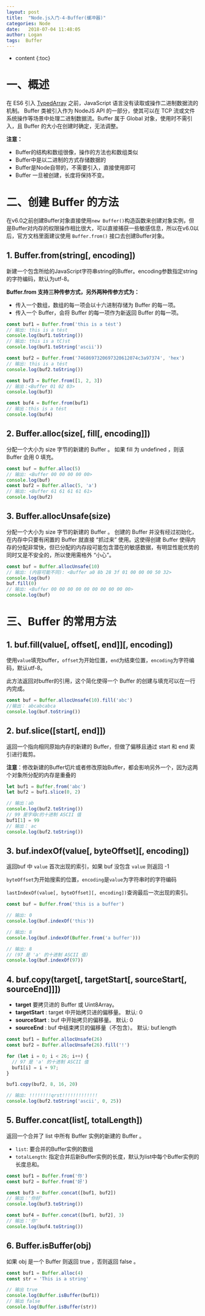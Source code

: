 ```yaml
---
layout: post
title:  "Node.js入门-4-Buffer(缓冲器)"
categories: Node
date:   2018-07-04 11:48:05
author: Logan
tags:  Buffer
---
```


* content
{:toc}

# 一、概述

在 ES6 引入 [TypedArray](https://developer.mozilla.org/en-US/docs/Web/JavaScript/Reference/Global_Objects/TypedArray) 之前，JavaScript 语言没有读取或操作二进制数据流的机制。 Buffer 类被引入作为 NodeJS API 的一部分，使其可以在 TCP 流或文件系统操作等场景中处理二进制数据流。Buffer 属于 Global 对象，使用时不需引入，且 Buffer 的大小在创建时确定，无法调整。

**注意：**

- Buffer的结构和数组很像，操作的方法也和数组类似
- Buffer中是以二进制的方式存储数据的
- Buffer是Node自带的，不需要引入，直接使用即可
- Buffer 一旦被创建，长度将保持不变。

# 二、创建 Buffer 的方法

在v6.0之前创建Buffer对象直接使用`new Buffer()`构造函数来创建对象实例，但是Buffer对内存的权限操作相比很大，可以直接捕获一些敏感信息，所以在v6.0以后，官方文档里面建议使用 `Buffer.from()` 接口去创建Buffer对象。





## 1. Buffer.from(string[, encoding])

新建一个包含所给的JavaScript字符串string的Buffer。encoding参数指定string的字符编码，默认为utf-8。

**Buffer.from 支持三种传参方式，另外两种传参方式为：**

- 传入一个数组，数组的每一项会以十六进制存储为 Buffer 的每一项。
- 传入一个 Buffer，会将 Buffer 的每一项作为新返回 Buffer 的每一项。

```js
const buf1 = Buffer.from('this is a tést')
// 输出: this is a tést
console.log(buf1.toString())
// 输出: this is a tC)st
console.log(buf1.toString('ascii'))

const buf2 = Buffer.from('7468697320697320612074c3a97374', 'hex')
// 输出: this is a tést
console.log(buf2.toString())

const buf3 = Buffer.from([1, 2, 3])
// 输出：<Buffer 01 02 03>
console.log(buf3)

const buf4 = Buffer.from(buf1)
// 输出：this is a tést
console.log(buf4)
```

## 2. Buffer.alloc(size[, fill[, encoding]])

分配一个大小为 size 字节的新建的 Buffer 。 如果 fill 为 undefined ，则该 Buffer 会用 0 填充。

```js
const buf = Buffer.alloc(5)
// 输出: <Buffer 00 00 00 00 00>
console.log(buf)
const buf2 = Buffer.alloc(5, 'a')
// 输出: <Buffer 61 61 61 61 61>
console.log(buf2)
```
## 3. Buffer.allocUnsafe(size)

分配一个大小为 size 字节的新建的 Buffer 。 创建的 Buffer 并没有经过初始化，在内存中只要有闲置的 Buffer 就直接 “抓过来” 使用。这使得创建 Buffer 使得内存的分配非常快，但已分配的内存段可能包含潜在的敏感数据，有明显性能优势的同时又是不安全的，所以使用需格外 “小心”。

```js
const buf = Buffer.allocUnsafe(10)
// 输出: (内容可能不同): <Buffer a0 8b 28 3f 01 00 00 00 50 32>
console.log(buf)
buf.fill(0)
// 输出: <Buffer 00 00 00 00 00 00 00 00 00 00>
console.log(buf)
```

# 三、Buffer 的常用方法

## 1. buf.fill(value[, offset[, end]][, encoding])

使用`value`填充buffer，`offset`为开始位置，`end`为结束位置，`encoding`为字符编码，默认utf-8。

此方法返回对buffer的引用，这个简化使得一个 Buffer 的创建与填充可以在一行内完成。

```js
const buf = Buffer.allocUnsafe(10).fill('abc')
//输出： abcabcabca
console.log(buf.toString())
```

## 2. buf.slice([start[, end]])

返回一个指向相同原始内存的新建的 Buffer，但做了偏移且通过 start 和 end 索引进行裁剪。

**注意**：修改新建的Buffer切片或者修改原始Buffer，都会影响另外一个，因为这两个对象所分配的内存是重叠的

```js
let buf1 = Buffer.from('abc')
let buf2 = buf1.slice(0, 2)

// 输出：ab
console.log(buf2.toString())
// 99 是字母c的十进制 ASCII 值 
buf1[1] = 99
// 输出： ac
console.log(buf2.toString())
```

## 3. buf.indexOf(value[, byteOffset][, encoding])


返回buf 中 `value` 首次出现的索引，如果 buf 没包含 `value` 则返回 -1

`byteOffset`为开始搜索的位置，`encoding`是`value`为字符串时的字符编码

`lastIndexOf(value[, byteOffset][, encoding])`查询最后一次出现的索引。

```js
const buf = Buffer.from('this is a buffer')

// 输出: 0
console.log(buf.indexOf('this'))

// 输出: 8
console.log(buf.indexOf(Buffer.from('a buffer')))

// 输出: 8
// (97 是 'a' 的十进制 ASCII 值)
console.log(buf.indexOf(97))
```

## 4. buf.copy(target[, targetStart[, sourceStart[, sourceEnd]]])

- **target** 要拷贝进的 Buffer 或 Uint8Array。
- **targetStart** : target 中开始拷贝进的偏移量。 默认: 0
- **sourceStart** : buf 中开始拷贝的偏移量。 默认: 0
- **sourceEnd** : buf 中结束拷贝的偏移量（不包含）。 默认: buf.length

```js
const buf1 = Buffer.allocUnsafe(26)
const buf2 = Buffer.allocUnsafe(26).fill('!')

for (let i = 0; i < 26; i++) {
  // 97 是 'a' 的十进制 ASCII 值
  buf1[i] = i + 97;
}

buf1.copy(buf2, 8, 16, 20)

// 输出: !!!!!!!!qrst!!!!!!!!!!!!!
console.log(buf2.toString('ascii', 0, 25))
```

## 5. Buffer.concat(list[, totalLength])

返回一个合并了 list 中所有 Buffer 实例的新建的 Buffer 。

- `list`: 要合并的Buffer实例的数组
- `totalLength`: 指定合并后新Buffer实例的长度，默认为list中每个Buffer实例的长度总和。

```js
const buf1 = Buffer.from('你')
const buf2 = Buffer.from('好')

const buf3 = Buffer.concat([buf1, buf2])
// 输出：'你好'
console.log(buf3.toString())

const buf4 = Buffer.concat([buf1, buf2], 3)
// 输出：'你'
console.log(buf4.toString())
```

## 6. Buffer.isBuffer(obj)

如果 obj 是一个 Buffer 则返回 true ，否则返回 false 。

```js
const buf1 = Buffer.alloc(4)
const str = 'This is a string'

// 输出 true
console.log(Buffer.isBuffer(buf1))
// 输出 false
console.log(Buffer.isBuffer(str))
```
